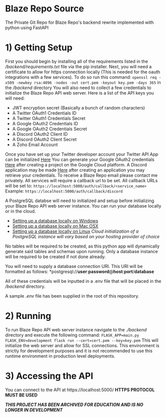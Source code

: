 # Blaze Repo Source
The Private Git Repo for Blaze Repo's backend rewrite implemented with python using FastAPI

# 1) Getting Setup
First you should begin by installing all of the requirements listed in the */backend/requirements.txt* file via the pip installer.
Next, you will need a certificate to allow for https connection locally (This is needed for the oauth integrations with a few services).
To do so run this command: ``openssl req -x509 -newkey rsa:4096 -nodes -out cert.pem -keyout key.pem -days 365`` in the */backend* directory
You will also need to collect a few credentials to initialize the Blaze Repo API web server.
Here is a list of the API keys you will need:
* JWT encryption secret (Basically a bunch of random characters)
* A Twitter OAuth1 Credentials ID 
* A Twitter OAuth1 Credentials Secret
* A Google OAuth2 Credentials ID 
* A Google OAuth2 Credentials Secret
* A Discord OAuth2 Client ID
* A Discord OAuth2 Client Secret
* A Zoho Email Account

Once you have set up your Twitter developer account your Twitter API App can be initialized [Here](https://developer.twitter.com/en/apps)
You can generate your Google OAuth2 credentials [Here](https://console.cloud.google.com/apis/credentials) after creating a project on the Google Cloud platform.
A Discord application may be made [Here](https://discordapp.com/developers/applications) after creating an application you may retrieve your credentials.
To receive a Blaze Repo email please contact me privately.
All services will require a callback url to be set. All callback URLs will be set to: ``https://localhost:5000/auth/callback/<service_name>``
Example: ``https://localhost:5000/auth/callback/discord``

A PostgreSQL databse will need to initialized and setup before initializing your Blaze Repo API web server instance. You can run your database locally or in the cloud.
* [Setting up a database locally on Windows](https://www.microfocus.com/documentation/idol/IDOL_12_0/MediaServer/Guides/html/English/Content/Getting_Started/Configure/_TRN_Set_up_PostgreSQL.htm)
* [Setting up a database locally on Mac OSX](https://www.tunnelsup.com/setting-up-postgres-on-mac-osx/)
* [Setting up a database locally on Linux](http://www.yolinux.com/TUTORIALS/LinuxTutorialPostgreSQL.html)
*Cloud initialization of a PostgreSQL instance will vary based on your hosting provider of choice*

No tables will be required to be created, as this python app will dynamically generate said tables and schemas upon running.
Only a database instance will be required to be created if not done already.

You will need to supply a database connection URI.
This URI will be formatted as follows:
*postgresql://**user**:**password**@**host**:**port**/**database**

All of these credentials will be inputted in a .env file that will be placed in the */backend* directory.

A sample *.env* file has been supplied in the root of this repository.

# 2) Running
To run Blaze Repo API web server instance navigate to the *./backend* directory and execute the following command:
``FLASK_APP=main.py FLASK_ENV=development flask run --cert=cert.pem --key=key.pem``
This will initialize the web server and allow for SSL connections.
This environment is strictly for development purposes and it is not recommended to use this runtime environment in production level deployments.

# 3) Accessing the API
You can connect to the API at https://localhost:5000/
**HTTPS PROTOCOL MUST BE USED**

***THIS PROJECT HAS BEEN ARCHIVED FOR EDUCATION AND IS NO LONGER IN DEVELOPMENT***
